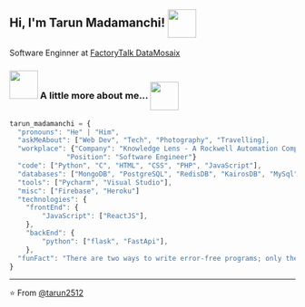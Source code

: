 
<h2> Hi, I'm Tarun Madamanchi! <img src="https://media.giphy.com/media/6b8kW7l6lHzIk8nxUA/giphy.gif" width="50" align="center"></h2>
<p>Software Enginner at <a href="https://www.rockwellautomation.com/en-us/products/software/factorytalk/datamosaix.html">FactoryTalk DataMosaix</a>
</p>


### <img src="https://media.giphy.com/media/VgCDAzcKvsR6OM0uWg/giphy.gif" width="50"> A little more about me... <img src="https://media.giphy.com/media/nm6266UyRc2EnfpAo8/giphy.gif" width="50" align="center"> 

```javascript
tarun_madamanchi = {
  "pronouns": "He" | "Him",
  "askMeAbout": ["Web Dev", "Tech", "Photography", "Travelling],
  "workplace": {"Company": "Knowledge Lens - A Rockwell Automation Company",
              "Position": "Software Engineer"}
  "code": ["Python", "C", "HTML", "CSS", "PHP", "JavaScript"],
  "databases": ["MongoDB", "PostgreSQL", "RedisDB", "KairosDB", "MySql", "ArangoDB"]
  "tools": ["Pycharm", "Visual Studio"],
  "misc": ["Firebase", "Heroku"]
  "technologies": {
    "frontEnd": {
        "JavaScript": ["ReactJS"],
    },
    "backEnd": {
        "python": ["flask", "FastApi"],
    },
  "funFact": "There are two ways to write error-free programs; only the third one works",
}
```


---

⭐️ From [@tarun2512](https://github.com/tarun2512)

